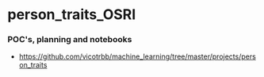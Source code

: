 # person_traits_OSRI

### POC's, planning and notebooks

* https://github.com/vicotrbb/machine_learning/tree/master/projects/person_traits
